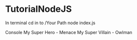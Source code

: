 # TutorialNodeJS

In terminal
cd in to /Your Path
node index.js

Console
My Super Hero - Menace
My Super Villain - Owlman
